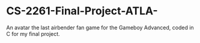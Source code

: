 # CS-2261-Final-Project-ATLA-
An avatar the last airbender fan game for the Gameboy Advanced, coded in C for my final project.
